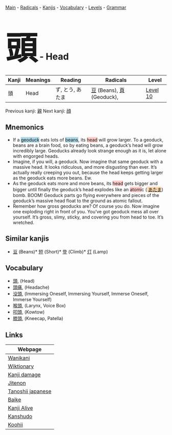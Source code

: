 <style> bigfont {font-size: 100px}</style>
[Main](../README.md) -
[Radicals](../radicals.md) -
[Kanjis](../kanjis.md) -
[Vocabulary](../vocabulary.md) -
[Levels](../levels.md) -
[Grammar](../grammar.md)
# <bigfont> 頭</bigfont> - Head 

| Kanji | Meanings | Reading | Radicals | Level |
| --- | --- | --- | --- | --- |
| 頭 | Head | ず, とう, あたま | [豆](../radicals/豆.md) (Beans), [頁](../radicals/頁.md) (Geoduck),  | [Level 10](../levels/wk_level10.md) |

Previous kanji: [親](親.md) Next kanji: [顔](顔.md) 

## Mnemonics
 * If a <span style="background-color:#ADD8E6"> geoduck</span> eats lots of <span style="background-color:#ADD8E6"> beans</span>, its <span style="background-color:#ffcccb"> head</span> will grow larger. To a geoduck, beans are a brain food, so by eating beans, a geoduck’s head will grow incredibly large. Geoducks already look strange enough as it is, let alone with engorged heads.
* Imagine, if you will, a geoduck. Now imagine that same geoduck with a massive head. It looks ridiculous, and more disgusting than ever. It’s actually really creeping you out, because the head keeps getting larger as the geoduck eats more beans. Ew.
* As the geoduck eats more and more beans, its <span style="background-color:#ffcccb"> head</span> gets bigger and bigger until finally the geoduck’s head explodes like an <span style="background-color:#ffcccb"> atomi</span>c (<span style="background-color:#fed8b1"> [あたま](https://jisho.org/search/あたま)</span>) bomb. BOOM! Geoduck parts go flying everywhere and pieces of the geoduck’s massive head float to the ground as atomic fallout.
* Remember how gross geoducks are? Of course you do. Now imagine one exploding right in front of you. You’ve got geoduck mess all over yourself. It’s gross, slimy, sticky, and covering you from head to toe. It’s wretched.


## Similar kanjis
 * [豆](豆.md) (Beans)* [短](短.md) (Short)* [登](登.md) (Climb)* [灯](灯.md) (Lamp)


## Vocabulary
 * [頭](../vocabulary/頭.md), (Head)
* [頭痛](../vocabulary/頭.md), (Headache)
* [没頭](../vocabulary/頭.md), (Immersing Oneself, Immersing Yourself, Immerse Oneself, Immerse Yourself)
* [喉頭](../vocabulary/頭.md), (Larynx, Voice Box)
* [叩頭](../vocabulary/頭.md), (Kowtow)
* [膝頭](../vocabulary/頭.md), (Kneecap, Patella)



## Links 

| Webpage |
| --- |
| [Wanikani          ](https://www.wanikani.com/kanji/頭) |
| [Wiktionary        ](https://en.wiktionary.org/wiki/頭) |
| [Kanji damage      ](http://www.kanjidamage.com/kanji/search?utf8=✓&q=頭) |
| [Jitenon           ](https://jitenon.com/kanji/頭) |
| [Tanoshii japanese ](https://www.tanoshiijapanese.com/dictionary/kanji.cfm?k=頭) |
| [Baike             ](https://baike.baidu.com/item/頭) |
| [Kanji Alive       ](https://app.kanjialive.com/頭) |
| [Kanshudo          ](https://www.kanshudo.com/searchmn?q=頭) |
| [Koohii            ](https://kanji.koohii.com/study/kanji/頭) |
